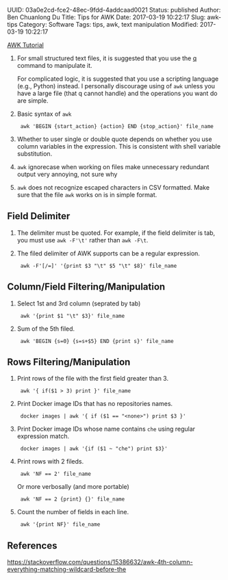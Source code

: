 UUID: 03a0e2cd-fce2-48ec-9fdd-4addcaad0021
Status: published
Author: Ben Chuanlong Du
Title: Tips for AWK
Date: 2017-03-19 10:22:17
Slug: awk-tips
Category: Software
Tags: tips, awk, text manipulation
Modified: 2017-03-19 10:22:17


[AWK Tutorial](http://www.grymoire.com/Unix/Awk.html)

1. For small structured text files, 
    it is suggested that you use the [q](http://harelba.github.io/q/)
    command to manipulate it.

    For complicated logic, 
    it is suggested that you use a scripting language (e.g., Python) instead. 
    I personally discourage using of `awk` 
    unless you have a large file (that q cannot handle) 
    and the operations you want do are simple.

2. Basic syntax of `awk`

        awk 'BEGIN {start_action} {action} END {stop_action}' file_name

3. Whether to user single or double quote depends on
    whether you use column variables in the expression.
    This is consistent with shell variable substitution.

2. `awk` ignorecase when working on files make unnecessary redundant output
    very annoying, not sure why

3. `awk` does not recognize escaped characters in CSV formatted. 
    Make sure that the file `awk` works on is in simple format.

## Field Delimiter

1. The delimiter must be quoted. 
    For example, 
    if the field delimiter is tab,
    you must use `awk -F'\t'` rather than `awk -F\t`.

2. The filed delimiter of AWK supports can be a regular expression.

        awk -F'[/=]' '{print $3 "\t" $5 "\t" $8}' file_name
        


## Column/Field Filtering/Manipulation

1. Select 1st and 3rd column (seprated by tab)

        awk '{print $1 "\t" $3}' file_name

2. Sum of the 5th filed.

        awk 'BEGIN {s=0} {s=s+$5} END {print s}' file_name

## Rows Filtering/Manipulation

1. Print rows of the file with the first field greater than 3.

        awk '{ if($1 > 3) print }' file_name

2. Print Docker image IDs that has no repositories names.

        docker images | awk '{ if ($1 == "<none>") print $3 }'

3. Print Docker image IDs whose name contains `che` using regular expression match.

        docker images | awk '{if ($1 ~ "che") print $3}'

4. Print rows with 2 fileds.

        awk 'NF == 2' file_name

    Or more verbosally (and more portable)

        awk 'NF == 2 {print} {}' file_name

5. Count the number of fields in each line.

        awk '{print NF}' file_name



## References

https://stackoverflow.com/questions/15386632/awk-4th-column-everything-matching-wildcard-before-the
